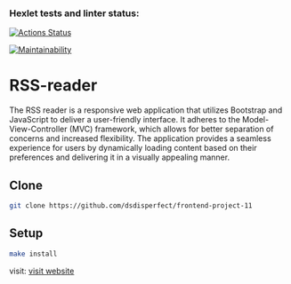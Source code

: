 ### Hexlet tests and linter status:
[![Actions Status](https://github.com/dsdisperfect/frontend-project-11/actions/workflows/hexlet-check.yml/badge.svg)](https://github.com/dsdisperfect/frontend-project-11/actions)

[![Maintainability](https://api.codeclimate.com/v1/badges/75b3cd6645e82e9c28bd/maintainability)](https://codeclimate.com/github/dsdisperfect/frontend-project-11/maintainability)

# RSS-reader
The RSS reader is a responsive web application that utilizes Bootstrap and JavaScript to deliver a user-friendly interface. It adheres to the Model-View-Controller (MVC) framework, which allows for better separation of concerns and increased flexibility. The application provides a seamless experience for users by dynamically loading content based on their preferences and delivering it in a visually appealing manner.

 ## Clone
 ```sh
 git clone https://github.com/dsdisperfect/frontend-project-11
 ```

 ## Setup 

 ```sh
make install
```

visit: [visit website](https://frontend-project-11-gilt-sigma.vercel.app/)